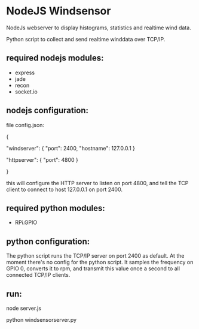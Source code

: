 NodeJS Windsensor
========
NodeJs webserver to display histograms, statistics and realtime wind data.

Python script to collect and send realtime winddata over TCP/IP.

required nodejs modules:
--------------
* express
* jade
* recon
* socket.io

nodejs configuration:
-------------
file config.json:

{

  "windserver": {
    "port": 2400,
    "hostname": 127.0.0.1
  }
  
  "httpserver": {
    "port": 4800
  }
  
}

this will configure the HTTP server to listen on port 4800, and tell the TCP client to connect to host 127.0.0.1 on port 2400.

required python modules:
----------------
* RPi.GPIO

python configuration:
-------------------
The python script runs the TCP/IP server on port 2400 as default. At the moment there's no config for the python script.
It samples the frequency on GPIO 0, converts it to rpm, and transmit this value once a second to all connected TCP/IP clients.

run:
----------------
node server.js

python windsensorserver.py
